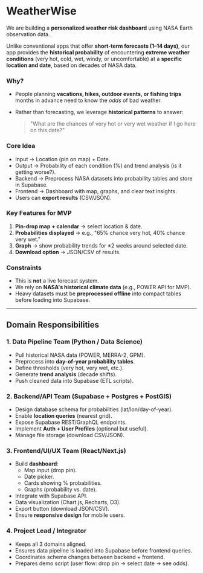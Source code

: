 # WeatherWise

We are building a **personalized weather risk dashboard** using NASA Earth observation data.

Unlike conventional apps that offer **short-term forecasts (1–14 days)**, our app provides the **historical probability** of encountering **extreme weather conditions** (very hot, cold, wet, windy, or uncomfortable) at a **specific location and date**, based on decades of NASA data.

### **Why?**

- People planning **vacations, hikes, outdoor events, or fishing trips** months in advance need to know the *odds* of bad weather.
- Rather than forecasting, we leverage **historical patterns** to answer:
    
    > "What are the chances of very hot or very wet weather if I go here on this date?"
    > 

### **Core Idea**

- Input → Location (pin on map) + Date.
- Output → Probability of each condition (%) and trend analysis (is it getting worse?).
- Backend → Preprocess NASA datasets into probability tables and store in Supabase.
- Frontend → Dashboard with map, graphs, and clear text insights.
- Users can **export results** (CSV/JSON).

### **Key Features for MVP**

1. **Pin-drop map + calendar** → select location & date.
2. **Probabilities displayed** → e.g., "65% chance very hot, 40% chance very wet."
3. **Graph** → show probability trends for ±2 weeks around selected date.
4. **Download option** → JSON/CSV of results.

### **Constraints**

- This is **not** a live forecast system.
- We rely on **NASA's historical climate data** (e.g., POWER API for MVP).
- Heavy datasets must be **preprocessed offline** into compact tables before loading into Supabase.

---

## **Domain Responsibilities**

### 1. **Data Pipeline Team (Python / Data Science)**

- Pull historical NASA data (POWER, MERRA-2, GPM).
- Preprocess into **day-of-year probability tables**.
- Define thresholds (very hot, very wet, etc.).
- Generate **trend analysis** (decade shifts).
- Push cleaned data into Supabase (ETL scripts).

### 2. **Backend/API Team (Supabase + Postgres + PostGIS)**

- Design database schema for probabilities (lat/lon/day-of-year).
- Enable **location queries** (nearest grid).
- Expose Supabase REST/GraphQL endpoints.
- Implement **Auth + User Profiles** (optional but useful).
- Manage file storage (download CSV/JSON).

### 3. **Frontend/UI/UX Team (React/Next.js)**

- Build **dashboard**:
    - Map input (drop pin).
    - Date picker.
    - Cards showing % probabilities.
    - Graphs (probability vs. date).
- Integrate with Supabase API.
- Data visualization (Chart.js, Recharts, D3).
- Export button (download JSON/CSV).
- Ensure **responsive design** for mobile users.

### 4. **Project Lead / Integrator**

- Keeps all 3 domains aligned.
- Ensures data pipeline is loaded into Supabase before frontend queries.
- Coordinates schema changes between backend + frontend.
- Prepares demo script (user flow: drop pin → select date → see odds).

